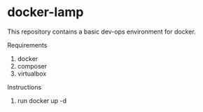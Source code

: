 # docker-lamp
This repository contains a basic dev-ops environment for docker.

Requirements
1. docker
2. composer
3. virtualbox

Instructions
1. run docker up -d
